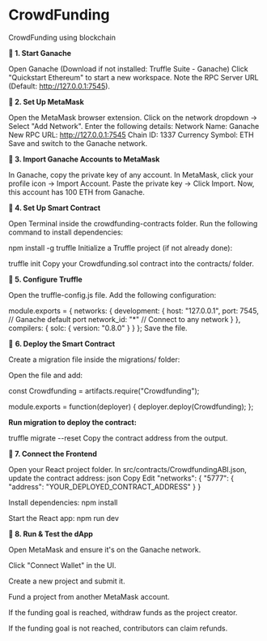 # CrowdFunding
CrowdFunding using blockchain

**🔹 1. Start Ganache**

Open Ganache (Download if not installed: Truffle Suite - Ganache)
Click "Quickstart Ethereum" to start a new workspace.
Note the RPC Server URL (Default: http://127.0.0.1:7545).

**🔹 2. Set Up MetaMask**

Open the MetaMask browser extension.
Click on the network dropdown → Select "Add Network".
Enter the following details:
Network Name: Ganache
New RPC URL: http://127.0.0.1:7545
Chain ID: 1337
Currency Symbol: ETH
Save and switch to the Ganache network.

**🔹 3. Import Ganache Accounts to MetaMask**

In Ganache, copy the private key of any account.
In MetaMask, click your profile icon → Import Account.
Paste the private key → Click Import.
Now, this account has 100 ETH from Ganache.

**🔹 4. Set Up Smart Contract**

Open Terminal inside the crowdfunding-contracts folder.
Run the following command to install dependencies:

npm install -g truffle
Initialize a Truffle project (if not already done):

truffle init
Copy your Crowdfunding.sol contract into the contracts/ folder.

**🔹 5. Configure Truffle**

Open the truffle-config.js file.
Add the following configuration:

module.exports = {
  networks: {
    development: {
      host: "127.0.0.1",
      port: 7545,  // Ganache default port
      network_id: "*"  // Connect to any network
    }
  },
  compilers: {
    solc: {
      version: "0.8.0"
    }
  }
};
Save the file.

🔹 **6. Deploy the Smart Contract**

Create a migration file inside the migrations/ folder:

Open the file and add:

const Crowdfunding = artifacts.require("Crowdfunding");

module.exports = function(deployer) {
  deployer.deploy(Crowdfunding);
};

**Run migration to deploy the contract:**


truffle migrate --reset
Copy the contract address from the output.

**🔹 7. Connect the Frontend**

Open your React project folder.
In src/contracts/CrowdfundingABI.json, update the contract address:
json
Copy
Edit
"networks": {
  "5777": {
    "address": "YOUR_DEPLOYED_CONTRACT_ADDRESS"
  }
}

Install dependencies:
npm install

Start the React app:
npm run dev

**🔹 8. Run & Test the dApp**

Open MetaMask and ensure it's on the Ganache network.

Click "Connect Wallet" in the UI.

Create a new project and submit it.

Fund a project from another MetaMask account.

If the funding goal is reached, withdraw funds as the project creator.

If the funding goal is not reached, contributors can claim refunds.
